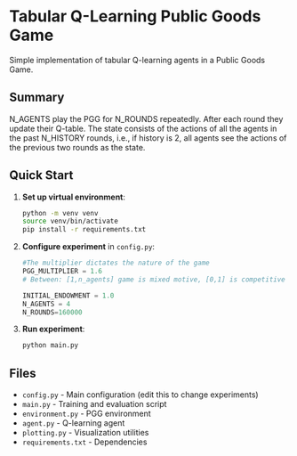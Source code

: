 # Tabular Q-Learning Public Goods Game

Simple implementation of tabular Q-learning agents in a Public Goods Game.

## Summary
N_AGENTS play the PGG for N_ROUNDS repeatedly. After each round they update their Q-table. The state consists of the actions of all the agents in the past N_HISTORY rounds, i.e., if history is 2, all agents see the actions of the previous two rounds as the state. 

## Quick Start
1. **Set up virtual environment**:
   ```bash
   python -m venv venv
   source venv/bin/activate
   pip install -r requirements.txt
   ```

2. **Configure experiment** in `config.py`:
   ```python
   #The multiplier dictates the nature of the game
   PGG_MULTIPLIER = 1.6  
   # Between: [1,n_agents] game is mixed motive, [0,1] is competitive and [n_agents,inf) is cooperative   

   INITIAL_ENDOWMENT = 1.0  
   N_AGENTS = 4
   N_ROUNDS=160000
   ```

3. **Run experiment**:
   ```bash
   python main.py
   ```
## Files

- `config.py` - Main configuration (edit this to change experiments)
- `main.py` - Training and evaluation script
- `environment.py` - PGG environment 
- `agent.py` -  Q-learning agent 
- `plotting.py` - Visualization utilities
- `requirements.txt` - Dependencies

